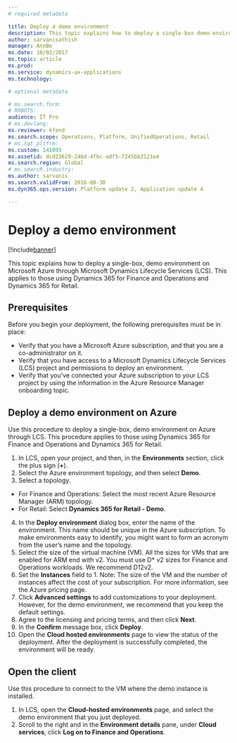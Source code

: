 ```yaml
---
# required metadata

title: Deploy a demo environment
description: This topic explains how to deploy a single-box demo environment on Microsoft Azure through Microsoft Dynamics Lifecycle Services (LCS). This applies to those using Dynamics 365 for Finance and Operations and Dynamics 365 for Retail.
author: sarvanisathish
manager: AnnBe
ms.date: 10/02/2017
ms.topic: article
ms.prod: 
ms.service: dynamics-ax-applications
ms.technology: 

# optional metadata

# ms.search.form: 
# ROBOTS: 
audience: IT Pro
# ms.devlang: 
ms.reviewer: kfend
ms.search.scope: Operations, Platform, UnifiedOperations, Retail
# ms.tgt_pltfrm: 
ms.custom: 141093
ms.assetid: dcd23629-246d-4fbc-adf5-7245bb2121e4
ms.search.region: Global
# ms.search.industry: 
ms.author: sarvanis
ms.search.validFrom: 2016-08-30
ms.dyn365.ops.version: Platform update 2, Application update 4

---
```

# Deploy a demo environment

[!include[banner](../includes/banner.md)]

This topic explains how to deploy a single-box, demo environment on Microsoft Azure through Microsoft Dynamics Lifecycle Services (LCS). This applies to those using Dynamics 365 for Finance and Operations and Dynamics 365 for Retail.

## Prerequisites
Before you begin your deployment, the following prerequisites must be in place:

- Verify that you have a Microsoft Azure subscription, and that you are a co-administrator on it.
- Verify that you have access to a Microsoft Dynamics Lifecycle Services (LCS) project and permissions to deploy an environment.
- Verify that you’ve connected your Azure subscription to your LCS project by using the information in the Azure Resource Manager onboarding topic.

## Deploy a demo environment on Azure
Use this procedure to deploy a single-box, demo environment on Azure through LCS. This procedure applies to those using Dynamics 365 for Finance and Operations and Dynamics 365 for Retail.

1. In LCS, open your project, and then, in the **Environments** section, click the plus sign (**+**).
2. Select the Azure environment topology, and then select **Demo**.
3. Select a topology.
  - For Finance and Operations: Select the most recent Azure Resource Manager (ARM) topology.
  - For Retail: Select **Dynamics 365 for Retail - Demo**.
4. In the **Deploy environment** dialog box, enter the name of the environment. This name should be unique in the Azure subscription. To make environments easy to identify, you might want to form an acronym from the user’s name and the topology.
5. Select the size of the virtual machine (VM). All the sizes for VMs that are enabled for ARM end with v2. You must use D* v2 sizes for Finance and Operations workloads. We recommend D12v2.
6. Set the **Instances** field to 1.
Note: The size of the VM and the number of instances affect the cost of your subscription. For more information, see the Azure pricing page.
7. Click **Advanced settings** to add customizations to your deployment. However, for the demo environment, we recommend that you keep the default settings.
8. Agree to the licensing and pricing terms, and then click **Next**.
9. In the **Confirm** message box, click **Deploy**.
10. Open the **Cloud hosted environments** page to view the status of the deployment. After the deployment is successfully completed, the environment will be ready.

## Open the client
Use this procedure to connect to the VM where the demo instance is installed. 

1. In LCS, open the **Cloud-hosted environments** page, and select the demo environment that you just deployed.
2. Scroll to the right and in the **Environment details** pane, under **Cloud services**, click **Log on to Finance and Operations**.


